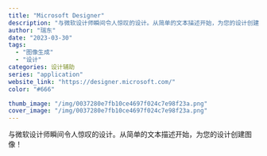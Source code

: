 ```yaml
---
title: "Microsoft Designer"
description: "与微软设计师瞬间令人惊叹的设计。从简单的文本描述开始，为您的设计创建图像！ "
author: "瑞东"
date: "2023-03-30"
tags:
  - "图像生成"
  - "设计"
categories: 设计辅助
series: "application"
website_link: "https://designer.microsoft.com/"
color: "#666"

thumb_image: "/img/0037280e7fb10ce4697f024c7e98f23a.png"
cover_image: "/img/0037280e7fb10ce4697f024c7e98f23a.png"
---
```


与微软设计师瞬间令人惊叹的设计。从简单的文本描述开始，为您的设计创建图像！ 